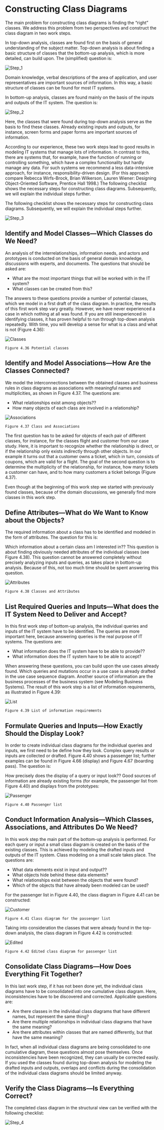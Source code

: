 # Constructing Class Diagrams

The main problem for constructing class diagrams is finding the “right” classes. We address this problem from two perspectives and construct the class diagram in two work steps.

In top-down analysis, classes are found first on the basis of general understanding of the subject matter. Top-down analysis is about finding a basic structure of classes that the bottom-up analysis, which is more detailed, can build upon. The (simplified) question is:

![Step_1](images/Step_1.png)

Domain knowledge, verbal descriptions of the area of application, and user representatives are important sources of information. In this way, a basic structure of classes can be found for most IT systems.

In bottom-up analysis, classes are found mainly on the basis of the inputs and outputs of the IT system. The question is:

![Step_2](images/Step_2.png)

Here, the classes that were found during top-down analysis serve as the basis to find these classes. Already existing inputs and outputs, for instance, screen forms and paper forms are important sources of information.

According to our experience, these two work steps lead to good results in modeling IT systems that manage lots of information. In contrast to this, there are systems that, for example, have the function of running or controlling something, which have a complex functionality but hardly manage any data. For such systems we recommend a less data-intensive approach, for instance, responsibility-driven design. (For this approach compare Rebecca Wirfs-Brock, Brian Wilkerson, Lauren Wiener: Designing Object-Oriented Software, Prentice Hall 1998.) The following checklist shows the necessary steps for constructing class diagrams. Subsequently, we will explain the individual steps further.

The following checklist shows the necessary steps for constructing class diagrams. Subsequently, we will explain the individual steps further.

![Step_3](images/Step_3.png)

## Identify and Model Classes—Which Classes do We Need?

An analysis of the interrelationships, information needs, and actors and prototypes is conducted on the basis of general domain knowledge, discussions with experts, and documents. The questions that should be asked are:

 * What are the most important things that will be worked with in the IT system?
 * What classes can be created from this?
 
The answers to these questions provide a number of potential classes, which we model in a first draft of the class diagram. In practice, the results of this first work step vary greatly. However, we have never experienced a case in which nothing at all was found. If you are still inexperienced in identifying classes, it has proven helpful to run through top-down analysis repeatedly. With time, you will develop a sense for what is a class and what is not (Figure 4.36):

![Classes](images/Classes.jpg)

	Figure 4.36 Potential classes
	
## Identify and Model Associations—How Are the Classes Connected?

We model the interconnections between the obtained classes and business rules in class diagrams as associations with meaningful names and multiplicities, as shown in Figure 4.37. The questions are:

 * What relationships exist among objects??
 * How many objects of each class are involved in a relationship?

![Associations](images/Associations.jpg)

	Figure 4.37 Class and Associations
	
The first question has to be asked for objects of each pair of different classes, for instance, for the classes flight and customer from our case study. Here, it is important to recognize whether the relationship is direct, or if the relationship only exists indirectly through other objects. In our example it turns out that a customer owns a ticket, which in turn, consists of coupons, which are valid for a flight. The goal of the second question is to determine the multiplicity of the relationship, for instance, how many tickets a customer can have, and to how many customers a ticket belongs (Figure 4.37).

Even though at the beginning of this work step we started with previously found classes, because of the domain discussions, we generally find more classes in this work step.

## Define Attributes—What do We Want to Know about the Objects?

The required information about a class has to be identified and modeled in the form of attributes. The question for this is:

Which information about a certain class am I interested in??
This question is about finding obviously needed attributes of the individual classes (see Figure 4.38). This question cannot be answered completely without precisely analyzing inputs and queries, as takes place in bottom-up analysis. Because of this, not too much time should be spent answering this question.

![Attributes](images/Attributes.jpg)

	Figure 4.38 Classes and Attributes
	
## List Required Queries and Inputs—What does the IT System Need to Deliver and Accept?

In this first work step of bottom-up analysis, the individual queries and inputs of the IT system have to be identified. The queries are more important here, because answering queries is the real purpose of IT systems. The questions are:

 * What information does the IT system have to be able to provide??
 * What information does the IT system have to be able to accept?
 
When answering these questions, you can build upon the use cases already found. Which queries and mutations occur in a use case is already drafted in the use case sequence diagram. Another source of information are the business processes of the business system (see Modeling Business Systems). The result of this work step is a list of information requirements, as illustrated in Figure 4.39:

![List](images/List.jpg)

	Figure 4.39 List of information requirements
	
## Formulate Queries and Inputs—How Exactly Should the Display Look?

In order to create individual class diagrams for the individual queries and inputs, we first need to be define how they look. Complex query results or inputs are collected or drafted. Figure 4.40 shows a passenger list; further examples can be found in Figure 4.66 (display) and Figure 4.67 (boarding pass). The question is:

How precisely does the display of a query or input look??
Good sources of information are already existing forms (for example, the passenger list from Figure 4.40) and displays from the prototypes:

![Passenger](images/Passenger.jpg)

	Figure 4.40 Passenger list
	
## Conduct Information Analysis—Which Classes, Associations, and Attributes Do We Need?

In this work step the main part of the bottom-up analysis is performed. For each query or input a small class diagram is created on the basis of the existing classes. This is achieved by modeling the drafted inputs and outputs of the IT system. Class modeling on a small scale takes place. The questions are:

 * What data elements exist in input and output??
 * What objects hide behind these data elements?
 * What relationships exist between the objects that were found?
 * Which of the objects that have already been modeled can be used?
 
For the passenger list in Figure 4.40, the class diagram in Figure 4.41 can be constructed:

![Customer](images/Customer.jpg)

	Figure 4.41 Class diagram for the passenger list
	
Taking into consideration the classes that were already found in the top-down analysis, the class diagram in Figure 4.42 is constructed:

![Edited](images/Edited.jpg)

	Figure 4.42 Edited class diagram for passenger list
	
## Consolidate Class Diagrams—How Does Everything Fit Together?

In this last work step, if it has not been done yet, the individual class diagrams have to be consolidated into one cumulative class diagram. Here, inconsistencies have to be discovered and corrected. Applicable questions are:

 * Are there classes in the individual class diagrams that have different names, but represent the same thing?
 * Are there multiple relationships in individual class diagrams that have the same meaning?
 * Are there attributes within classes that are named differently, but that have the same meaning?
 
In fact, when all individual class diagrams are being consolidated to one cumulative diagram, these questions almost pose themselves. Once inconsistencies have been recognized, they can usually be corrected easily. If you used the classes found during top-down analysis for modeling the drafted inputs and outputs, overlaps and conflicts during the consolidation of the individual class diagrams should be limited anyway.

## Verify the Class Diagrams—Is Everything Correct?

The completed class diagram in the structural view can be verified with the following checklist:

![Step_4](images/Step_4.png)

